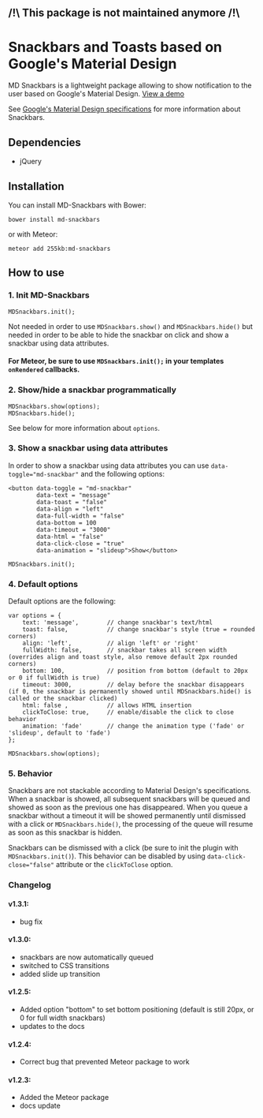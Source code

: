 ## /!\ This package is not maintained anymore /!\

# Snackbars and Toasts based on Google's Material Design

MD Snackbars is a lightweight package allowing to show notification to the user based on Google's Material Design. [View a demo](http://255kb.github.io/md-snackbars/)

See [Google's Material Design specifications](http://www.google.com/design/spec/components/snackbars-toasts.html#snackbars-toasts-specs) for more information about Snackbars.

## Dependencies
- jQuery

## Installation

You can install MD-Snackbars with Bower:

    bower install md-snackbars

or with Meteor:

    meteor add 255kb:md-snackbars

## How to use

### 1. Init MD-Snackbars

    MDSnackbars.init();

Not needed in order to use `MDSnackbars.show()` and `MDSnackbars.hide()` but needed in order to be able to hide the snackbar on click and show a snackbar using data attributes.
#### For Meteor, be sure to use `MDSnackbars.init();` in your templates `onRendered` callbacks.

### 2. Show/hide a snackbar programmatically

    MDSnackbars.show(options);
    MDSnackbars.hide();

See below for more information about `options`.

### 3. Show a snackbar using data attributes

In order to show a snackbar using data attributes you can use `data-toggle="md-snackbar"` and the following options:

    <button data-toggle = "md-snackbar"
            data-text = "message"
            data-toast = "false"
            data-align = "left"
            data-full-width = "false"
            data-bottom = 100
            data-timeout = "3000"
            data-html = "false"
            data-click-close = "true"
            data-animation = "slideup">Show</button>
            
    MDSnackbars.init();

### 4. Default options

Default options are the following:

    var options = {
        text: 'message',        // change snackbar's text/html
        toast: false,           // change snackbar's style (true = rounded corners)
        align: 'left',          // align 'left' or 'right'
        fullWidth: false,       // snackbar takes all screen width (overrides align and toast style, also remove default 2px rounded corners)
        bottom: 100,            // position from bottom (default to 20px or 0 if fullWidth is true)
        timeout: 3000,          // delay before the snackbar disappears (if 0, the snackbar is permanently showed until MDSnackbars.hide() is called or the snackbar clicked)
        html: false ,           // allows HTML insertion
        clickToClose: true,     // enable/disable the click to close behavior
        animation: 'fade'       // change the animation type ('fade' or 'slideup', default to 'fade')
    };
    
    MDSnackbars.show(options);

### 5. Behavior

Snackbars are not stackable according to Material Design's specifications. When a snackbar is showed, all subsequent snackbars will be queued and showed as soon as the previous one has disappeared.
When you queue a snackbar without a timeout it will be showed permanently until dismissed with a click or `MDSnackbars.hide()`, the processing of the queue will resume as soon as this snackbar is hidden.

Snackbars can be dismissed with a click (be sure to init the plugin with `MDSnackbars.init()`). This behavior can be disabled by using `data-click-close="false"` attribute or the `clickToClose` option.


### Changelog

#### v1.3.1:
- bug fix

#### v1.3.0:
- snackbars are now automatically queued
- switched to CSS transitions
- added slide up transition

#### v1.2.5:
- Added option "bottom" to set bottom positioning (default is still 20px, or 0 for full width snackbars)
- updates to the docs

#### v1.2.4:
- Correct bug that prevented Meteor package to work

#### v1.2.3:
- Added the Meteor package
- docs update
